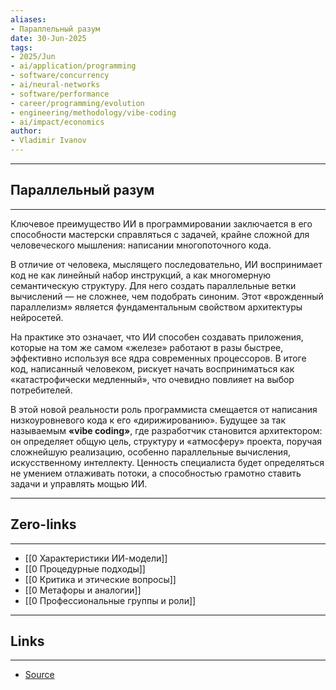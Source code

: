 ```yaml
---
aliases: 
- Параллельный разум 
date: 30-Jun-2025
tags:
- 2025/Jun
- ai/application/programming
- software/concurrency
- ai/neural-networks
- software/performance
- career/programming/evolution
- engineering/methodology/vibe-coding
- ai/impact/economics
author:
- Vladimir Ivanov
---
```

-----
##  Параллельный разум 
-----
Ключевое преимущество ИИ в программировании заключается в его способности мастерски справляться с задачей, крайне сложной для человеческого мышления: написании многопоточного кода.

В отличие от человека, мыслящего последовательно, ИИ воспринимает код не как линейный набор инструкций, а как многомерную семантическую структуру. Для него создать параллельные ветки вычислений — не сложнее, чем подобрать синоним. Этот «врожденный параллелизм» является фундаментальным свойством архитектуры нейросетей.

На практике это означает, что ИИ способен создавать приложения, которые на том же самом «железе» работают в разы быстрее, эффективно используя все ядра современных процессоров. В итоге код, написанный человеком, рискует начать восприниматься как «катастрофически медленный», что очевидно повлияет на выбор потребителей.

В этой новой реальности роль программиста смещается от написания низкоуровневого кода к его «дирижированию». Будущее за так называемым **«vibe coding»**, где разработчик становится архитектором: он определяет общую цель, структуру и «атмосферу» проекта, поручая сложнейшую реализацию, особенно параллельные вычисления, искусственному интеллекту. Ценность специалиста будет определяться не умением отлаживать потоки, а способностью грамотно ставить задачи и управлять мощью ИИ.

---
## Zero-links
---
- [[0 Характеристики ИИ-модели]]
- [[0 Процедурные подходы]]
- [[0 Критика и этические вопросы]]
- [[0 Метафоры и аналогии]]
- [[0 Профессиональные группы и роли]]

---
## Links
---
- [Source](https://vk.com/@-28685100-ai-ugrozhaet-programmistam-moguschestvom-parallelizma)